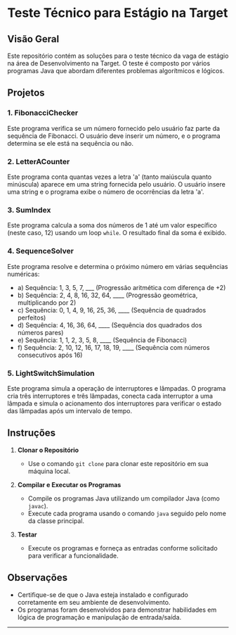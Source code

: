 # Teste Técnico para Estágio na Target

## Visão Geral

Este repositório contém as soluções para o teste técnico da vaga de estágio na área de Desenvolvimento  na Target. O teste é composto por vários programas Java que abordam diferentes problemas algorítmicos e lógicos.

## Projetos

### 1. FibonacciChecker

Este programa verifica se um número fornecido pelo usuário faz parte da sequência de Fibonacci. O usuário deve inserir um número, e o programa determina se ele está na sequência ou não.

### 2. LetterACounter

Este programa conta quantas vezes a letra 'a' (tanto maiúscula quanto minúscula) aparece em uma string fornecida pelo usuário. O usuário insere uma string e o programa exibe o número de ocorrências da letra 'a'.

### 3. SumIndex

Este programa calcula a soma dos números de 1 até um valor específico (neste caso, 12) usando um loop `while`. O resultado final da soma é exibido.

### 4. SequenceSolver

Este programa resolve e determina o próximo número em várias sequências numéricas:

- a) Sequência: 1, 3, 5, 7, ___ (Progressão aritmética com diferença de +2)
- b) Sequência: 2, 4, 8, 16, 32, 64, ____ (Progressão geométrica, multiplicando por 2)
- c) Sequência: 0, 1, 4, 9, 16, 25, 36, ____ (Sequência de quadrados perfeitos)
- d) Sequência: 4, 16, 36, 64, ____ (Sequência dos quadrados dos números pares)
- e) Sequência: 1, 1, 2, 3, 5, 8, ____ (Sequência de Fibonacci)
- f) Sequência: 2, 10, 12, 16, 17, 18, 19, ____ (Sequência com números consecutivos após 16)

### 5. LightSwitchSimulation

Este programa simula a operação de interruptores e lâmpadas. O programa cria três interruptores e três lâmpadas, conecta cada interruptor a uma lâmpada e simula o acionamento dos interruptores para verificar o estado das lâmpadas após um intervalo de tempo.

## Instruções

1. **Clonar o Repositório**
    - Use o comando `git clone` para clonar este repositório em sua máquina local.

2. **Compilar e Executar os Programas**
    - Compile os programas Java utilizando um compilador Java (como `javac`).
    - Execute cada programa usando o comando `java` seguido pelo nome da classe principal.

3. **Testar**
    - Execute os programas e forneça as entradas conforme solicitado para verificar a funcionalidade.

## Observações

- Certifique-se de que o Java esteja instalado e configurado corretamente em seu ambiente de desenvolvimento.
- Os programas foram desenvolvidos para demonstrar habilidades em lógica de programação e manipulação de entrada/saída.

---

